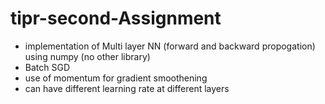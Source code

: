 # tipr-second-Assignment
* implementation of Multi layer NN (forward and backward propogation) using numpy (no other library)
* Batch SGD
* use of momentum for gradient smoothening  
* can have different learning rate at different layers

